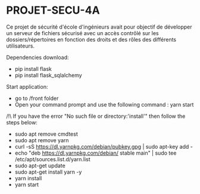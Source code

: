 # PROJET-SECU-4A

Ce projet de sécurité d'école d'ingénieurs avait pour objectif de développer un serveur de fichiers sécurisé avec un accès contrôlé sur les dossiers/répertoires en fonction des droits et des rôles des différents utilisateurs.

Dependencies download:

* pip install flask
* pip install flask_sqlalchemy


Start application:

* go to /front folder
* Open your command prompt and use the following command : yarn start

/!\ If you have the error "No such file or directory:'install'" then follow the steps below:

* sudo apt remove cmdtest
* sudo apt remove yarn
* curl -sS https://dl.yarnpkg.com/debian/pubkey.gpg | sudo apt-key add -
* echo "deb https://dl.yarnpkg.com/debian/ stable main" | sudo tee /etc/apt/sources.list.d/yarn.list
* sudo apt-get update
* sudo apt-get install yarn -y
* yarn install
* yarn start

